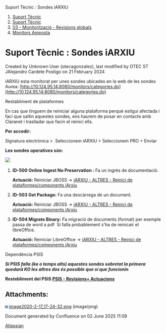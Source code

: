 Suport Tècnic : Sondes iARXIU  

1.  [Suport Tècnic](index.html)
2.  [Suport Tècnic](13893782.html)
3.  [03 - Monitorització - Revisions globals](26313327.html)
4.  [Monitors Amposta](Monitors-Amposta_26313332.html)

Suport Tècnic : Sondes iARXIU
=============================

Created by Unknown User (otecagonzalez), last modified by OTEC ST JAlejandro Cardete Postigo on 21 February 2024

iARXIU esta monitorat per unes sondes ubicades en la web de les sondes Aurea: [http://10.124.95.14:8080/monitors/categories.do](http://10.124.95.14:8080/monitors/categories.do)

Restabliment de plataformes

En cas que tinguem de reiniciar alguna plataforma perquè estigui afectada i faci que saltin aquestes sondes, ens haurem de posar en contacte amb Claranet i traslladar que facin el reinici ells.

  

**Per accedir:** 

Signatura electrònica >  Seleccionem iARXIU > Seleccionem PRO > Enviar

  

**Les sondes operatives són:** 

**![](attachments/34505138/34505139.png)**

1.  **ID-500 Online Ingest No Preservation :** Fa un ingrés de documentació.  
      
    **Actuació:** Reiniciar JBOSS → [iARXIU - ALTRES - Reinici de plataformes/components iArxiu](34505145.html)  
      
    
2.  **ID-503 Get Package:** Fa una descàrrega de un document.  
      
    **Actuació:** Reiniciar JBOSS → [iARXIU - ALTRES - Reinici de plataformes/components iArxiu](34505145.html)  
      
    

1.  **ID-504 Migrate Binary:** Fa migració de documents (format) per exemple passa de word a pdf  Si falla probablement s'ha de reinicair el libreOffice.   
      
    **Actuació:** Reiniciar LibreOffice → [iARXIU - ALTRES - Reinici de plataformes/components iArxiu](34505145.html)  
      
      
    

Dependència PSIS

_**Si PSIS falla (ko o temps alts) aquestes sondes sobretot la primera quedarà KO les altres dos és possible que sí que funcionin**_ 

**Restebliment del PSIS [PSIS - Revisions+ Actuacions](/pages/createpage.action?spaceKey=SII&title=PSIS+-+Revisions%2B+Actuacions&linkCreation=true&fromPageId=34505138)**

Attachments:
------------

![](images/icons/bullet_blue.gif) [image2020-2-17\_17-24-32.png](attachments/34505138/34505139.png) (image/png)  

Document generated by Confluence on 02 June 2025 11:09

[Atlassian](http://www.atlassian.com/)